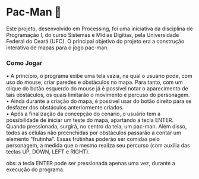 # Pac-Man 🍒

Este projeto, desenvolvido em Processing, foi uma iniciativa da disciplina de Programação I, do curso Sistemas e Mídias Digitias, pela Universidade Federal do Ceará (UFC).
O principal objetivo do projeto era a construção interativa de mapas para o jogo pac-man.

### Como Jogar

• A princípio, o programa exibe uma tela vazia, na qual o usuário pode, com uso do mouse, criar paredes e obstáculos no mapa. Para tanto, com um clique do botão esquerdo do mouse já é possível notar o aparecimento de tais obstáculos, os quais limitarão o movimento e percuso do personagem. <br>
• Ainda durante a criação do mapa, é possível usar do botão direito para se desfazer dos obstáculos anteriormente criados. <br>
• Após a finalização da concepção do cenário, o usuário tem a possibilidade de iniciar um teste do mapa, apartando a tecla ENTER. Quando pressionada, surgirá, no centro da tela, um pac-man. Além disso, todos as células não preenchidas por obstáculos passarão a contar um elemento "frutinha". Essas frutinhas poderão ser comidas pelo personagem, a medida que o mesmo realiza seu percurso (com auxília das teclas UP, DOWN, LEFT e RIGHT).

obs: a tecla ENTER pode ser pressionada apenas uma vez, durante a execução do programa.
